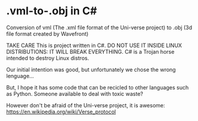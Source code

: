 # .vml-to-.obj in C#
Conversion of vml (The .xml file format of the Uni-verse project) to .obj (3d file format created by Wavefront) 

TAKE CARE This is project written in C#. DO NOT USE IT INSIDE LINUX DISTRIBUTIONS: IT WILL BREAK EVERYTHING. C# is a Trojan horse intended to destroy Linux distros.

Our initial intention was good, but unfortunately we chose the wrong lenguage...

But, I hope it has some code that can be recicled to other languages such as Python. Someone available to deal with toxic waste?

However don't be afraid of the Uni-verse project, it is awesome: https://en.wikipedia.org/wiki/Verse_protocol



